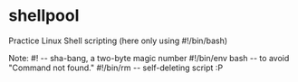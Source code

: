 shellpool
=========

Practice Linux Shell scripting (here only using #!/bin/bash)

Note: #! -- sha-bang, a two-byte magic number
      #!/bin/env bash -- to avoid "Command not found."
      #!/bin/rm -- self-deleting script :P

